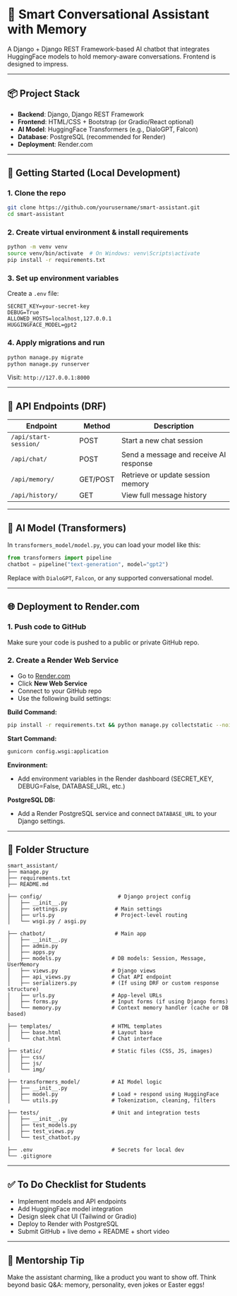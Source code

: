 # 🧠 Smart Conversational Assistant with Memory

A Django + Django REST Framework-based AI chatbot that integrates HuggingFace models to hold memory-aware conversations. Frontend is designed to impress.

---

## 📦 Project Stack

- **Backend**: Django, Django REST Framework
- **Frontend**: HTML/CSS + Bootstrap (or Gradio/React optional)
- **AI Model**: HuggingFace Transformers (e.g., DialoGPT, Falcon)
- **Database**: PostgreSQL (recommended for Render)
- **Deployment**: Render.com

---

## 🚀 Getting Started (Local Development)

### 1. Clone the repo

```bash
git clone https://github.com/yourusername/smart-assistant.git
cd smart-assistant
```

### 2. Create virtual environment & install requirements

```bash
python -m venv venv
source venv/bin/activate  # On Windows: venv\Scripts\activate
pip install -r requirements.txt
```

### 3. Set up environment variables

Create a `.env` file:

```
SECRET_KEY=your-secret-key
DEBUG=True
ALLOWED_HOSTS=localhost,127.0.0.1
HUGGINGFACE_MODEL=gpt2
```

### 4. Apply migrations and run

```bash
python manage.py migrate
python manage.py runserver
```

Visit: `http://127.0.0.1:8000`

---

## 🔌 API Endpoints (DRF)

| Endpoint              | Method   | Description                            |
| --------------------- | -------- | -------------------------------------- |
| `/api/start-session/` | POST     | Start a new chat session               |
| `/api/chat/`          | POST     | Send a message and receive AI response |
| `/api/memory/`        | GET/POST | Retrieve or update session memory      |
| `/api/history/`       | GET      | View full message history              |

---

## 🧠 AI Model (Transformers)

In `transformers_model/model.py`, you can load your model like this:

```python
from transformers import pipeline
chatbot = pipeline("text-generation", model="gpt2")
```

Replace with `DialoGPT`, `Falcon`, or any supported conversational model.

---

## 🌐 Deployment to Render.com

### 1. Push code to GitHub

Make sure your code is pushed to a public or private GitHub repo.

### 2. Create a Render Web Service

- Go to [Render.com](https://render.com/)
- Click **New Web Service**
- Connect to your GitHub repo
- Use the following build settings:

**Build Command:**

```bash
pip install -r requirements.txt && python manage.py collectstatic --noinput && python manage.py migrate
```

**Start Command:**

```bash
gunicorn config.wsgi:application
```

**Environment:**

- Add environment variables in the Render dashboard (SECRET\_KEY, DEBUG=False, DATABASE\_URL, etc.)

**PostgreSQL DB:**

- Add a Render PostgreSQL service and connect `DATABASE_URL` to your Django settings.

---

## 📁 Folder Structure

```
smart_assistant/
├── manage.py
├── requirements.txt
├── README.md

├── config/                        # Django project config
│   ├── __init__.py
│   ├── settings.py               # Main settings
│   ├── urls.py                   # Project-level routing
│   └── wsgi.py / asgi.py

├── chatbot/                      # Main app
│   ├── __init__.py
│   ├── admin.py
│   ├── apps.py
│   ├── models.py                # DB models: Session, Message, UserMemory
│   ├── views.py                 # Django views
│   ├── api_views.py             # Chat API endpoint
│   ├── serializers.py           # (If using DRF or custom response structure)
│   ├── urls.py                  # App-level URLs
│   ├── forms.py                 # Input forms (if using Django forms)
│   └── memory.py                # Context memory handler (cache or DB based)

├── templates/                   # HTML templates
│   ├── base.html                # Layout base
│   └── chat.html                # Chat interface

├── static/                      # Static files (CSS, JS, images)
│   ├── css/
│   ├── js/
│   └── img/

├── transformers_model/          # AI Model logic
│   ├── __init__.py
│   ├── model.py                 # Load + respond using HuggingFace
│   └── utils.py                 # Tokenization, cleaning, filters

├── tests/                       # Unit and integration tests
│   ├── __init__.py
│   ├── test_models.py
│   ├── test_views.py
│   └── test_chatbot.py

├── .env                         # Secrets for local dev
└── .gitignore

```

---

## ✅ To Do Checklist for Students

- &#x20;Implement models and API endpoints
- Add HuggingFace model integration
- Design sleek chat UI (Tailwind or Gradio)
- Deploy to Render with PostgreSQL
- Submit GitHub + live demo + README + short video

---

## 👏 Mentorship Tip

Make the assistant charming, like a product you want to show off. Think beyond basic Q&A: memory, personality, even jokes or Easter eggs!

